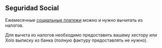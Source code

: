 ## Seguridad Social

Ежемесячные [социальные платежи](#социальные-взносы-seguridad-social) можно и нужно вычитать из налогов.

Для вычета из налогов необходимо предоставить вашему хестору или Xolo выписку из банка (полную фактуру предоставлять не
нужно).
